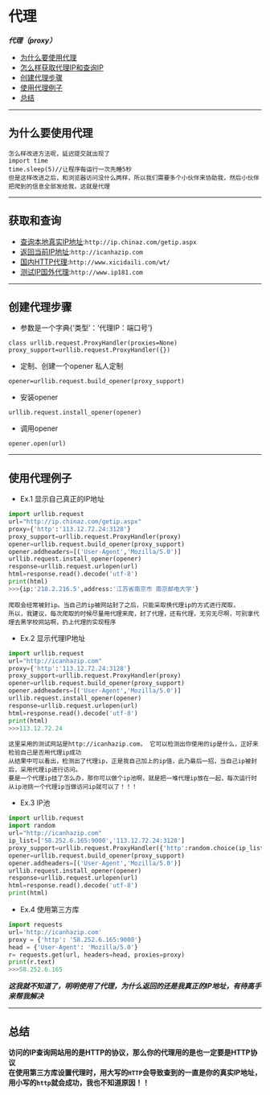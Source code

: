 # 代理
***代理（proxy）***
* [为什么要使用代理](#为什么要使用代理)
* [怎么样获取代理IP和查询IP](#获取和查询)
* [创建代理步骤](#创建代理步骤)
* [使用代理例子](#使用代理例子)
* [总结](#使用代理例子)
 
***
## 为什么要使用代理
```上一次我们理解了爬虫隐藏客户端请求头的策略，但是服务器也会作相应的反爬虫策略，比如计算提交的频率，如果频率超过，就不让你提交了，
怎么样改进方法呢，延迟提交就出现了
import time
time.sleep(5)//让程序每运行一次先睡5秒
但是这样改进之后，和浏览器访问没什么两样，所以我们需要多个小伙伴来协助我，然后小伙伴把爬到的信息全部发给我，这就是代理
```

***
## 获取和查询
* [查询本地真实IP地址](http://ip.chinaz.com/getip.aspx):`http://ip.chinaz.com/getip.aspx`
* [返回当前IP地址](http://icanhazip.com):`http://icanhazip.com`
* [国内HTTP代理](http://www.xicidaili.com/wt/):`http://www.xicidaili.com/wt/`
* [测试IP国外代理](http://www.ip181.com):`http://www.ip181.com`

***
## 创建代理步骤
* 参数是一个字典{‘类型’：‘代理IP：端口号’}
```
class urllib.request.ProxyHandler(proxies=None)
proxy_support=urllib.request.ProxyHandler({})
```
* 定制、创建一个opener 私人定制
```
opener=urllib.request.build_opener(proxy_support)
```
* 安装opener
```
urllib.request.install_opener(opener)
```
* 调用opener
```
opener.open(url)
```

***
## 使用代理例子
* Ex.1 显示自己真正的IP地址
```python
import urllib.request
url="http://ip.chinaz.com/getip.aspx"
proxy={'http':'113.12.72.24:3128'}
proxy_support=urllib.request.ProxyHandler(proxy)
opener=urllib.request.build_opener(proxy_support)
opener.addheaders=[('User-Agent','Mozilla/5.0')]
urllib.request.install_opener(opener)
response=urllib.request.urlopen(url)
html=response.read().decode('utf-8')
print(html)
>>>{ip:'218.2.216.5',address:'江苏省南京市 南京邮电大学'}
```
```
爬取会经常被封ip。当自己的ip被网站封了之后，只能采取换代理ip的方式进行爬取，
所以，我建议，每次爬取的时候尽量用代理来爬，封了代理，还有代理，无穷无尽啊，可别拿代理去黑学校网站啊，扔上代理的实现程序
```
* Ex.2 显示代理IP地址
```python
import urllib.request
url="http://icanhazip.com"
proxy={'http':'113.12.72.24:3128'}
proxy_support=urllib.request.ProxyHandler(proxy)
opener=urllib.request.build_opener(proxy_support)
opener.addheaders=[('User-Agent','Mozilla/5.0')]
urllib.request.install_opener(opener)
response=urllib.request.urlopen(url)
html=response.read().decode('utf-8')
print(html)
>>>113.12.72.24
```
```
这里采用的测试网站是http://icanhazip.com， 它可以检测出你使用的ip是什么，正好来检验自己是否用代理ip成功
从结果中可以看出，检测出了代理ip，正是我自己加上的ip值，此乃最后一招，当自己ip被封后，采用代理ip进行访问。
要是一个代理ip挂了怎么办，那你可以做个ip池啊，就是把一堆代理ip放在一起，每次运行时从ip池挑一个代理ip当做访问ip就可以了！！！
```
* Ex.3 IP池
```python
import urllib.request
import random
url="http://icanhazip.com"
ip_list=['58.252.6.165:9000','113.12.72.24:3128']
proxy_support=urllib.request.ProxyHandler({'http':random.choice(ip_list)})
opener=urllib.request.build_opener(proxy_support)
opener.addheaders=[('User-Agent','Mozilla/5.0')]
urllib.request.install_opener(opener)
response=urllib.request.urlopen(url)
html=response.read().decode('utf-8')
print(html)
```
* Ex.4 使用第三方库
```python
import requests
url='http://icanhazip.com'
proxy = {'http': '58.252.6.165:9000'}
head = {'User-Agent': 'Mozilla/5.0'}
r= requests.get(url, headers=head, proxies=proxy)
print(r.text)
>>>58.252.6.165
```
***这我就不知道了，明明使用了代理，为什么返回的还是我真正的IP地址，有待高手来帮我解决***

***
## 总结
**访问的IP查询网站用的是HTTP的协议，那么你的代理用的是也一定要是HTTP协议**<br>
**在使用第三方库设置代理时，用大写的`HTTP`会导致查到的一直是你的真实IP地址，用小写的`http`就会成功，我也不知道原因！！**
